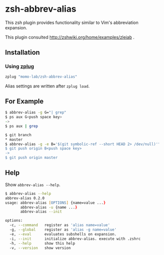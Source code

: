 # zsh-abbrev-alias
This zsh plugin provides functionality similar to Vim's abbreviation expansion.

This plugin consulted http://zshwiki.org/home/examples/zleiab .

## Installation
### Using [zplug](https://github.com/b4b4r07/zplug)

```zsh
zplug "momo-lab/zsh-abbrev-alias"
```

Alias settings are written after `zplug load`.

## For Example

```zsh
$ abbrev-alias -g G="| grep"
$ ps aux G<push space key>
->
$ ps aux | grep 
```

```zsh
$ git branch
* master
$ abbrev-alias -g -e B='$(git symbolic-ref --short HEAD 2> /dev/null)'"
$ git push origin B<push space key>
->
$ git push origin master 
```

## Help
Show `abbrev-alias --help`.

```zsh
$ abbrev-alias --help
abbrev-alias 0.2.0
usage: abbrev-alias [OPTIONS] {name=value ...}
       abbrev-alias -u {name ...}
       abbrev-alias --init

options:
  -c, --command   register as 'alias name=value'
  -g, --global    register as 'alias -g name=value'
  -e, --eval      evaluates subshells on expansion.
  -i, --init      initialize abbrev-alias. execute with .zshrc
  -h, --help      show this help
  -v, --version   show version
```
